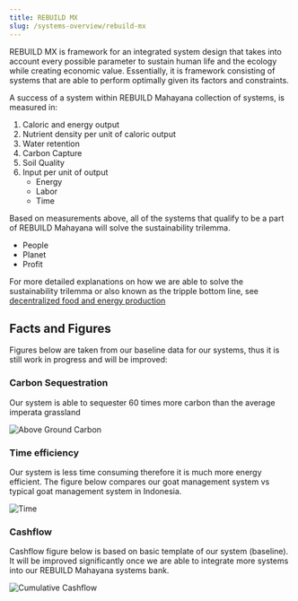 ```yaml
---
title: REBUILD MX
slug: /systems-overview/rebuild-mx
---
```


REBUILD MX is framework for an integrated system design that takes into account every possible parameter to sustain human life and the ecology while creating economic value. Essentially, it is framework consisting of systems that are able to perform optimally given its factors and constraints.

A success of a system within REBUILD Mahayana collection of systems, is measured in:
1. Caloric and energy output
2. Nutrient density per unit of caloric output
3. Water retention
4. Carbon Capture
5. Soil Quality
6. Input per unit of output
    - Energy
    - Labor
    - Time

Based on measurements above, all of the systems that qualify to be a part of REBUILD Mahayana will solve the sustainability trilemma.
- People
- Planet
- Profit

For more detailed explanations on how we are able to solve the sustainability trilemma or also known as the tripple bottom line, see [decentralized food and energy production](/decentralized-food-and-energy)


## Facts and Figures

Figures below are taken from our baseline data for our systems, thus it is still work in progress and will be improved:


### Carbon Sequestration
Our system is able to sequester 60 times more carbon than the average imperata grassland

![Above Ground Carbon](/img/data/abovegroundcarbonstock.jpg)

### Time efficiency
Our system is less time consuming therefore it is much more energy efficient. The figure below compares our goat management system vs typical goat management system in Indonesia.

![Time](/img/data/goattime.jpg)

### Cashflow
Cashflow figure below is based on basic template of our system (baseline). It will be improved significantly once we are able to integrate more systems into our REBUILD Mahayana systems bank.

![Cumulative Cashflow](/img/data/cumulativecashflow.jpg)